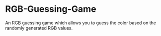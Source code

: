 # RGB-Guessing-Game
An RGB guessing game which allows you to guess the color based on the randomly generated RGB values.
